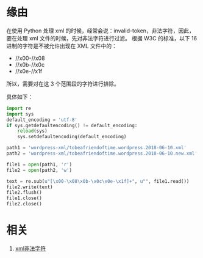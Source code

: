
# 缘由

在使用 Python 处理 xml 的时候，经常会说：invalid-token，非法字符，因此，要在处理 xml 文件的时候，先对非法字符进行过滤。
根据 W3C 的标准，以下 16 进制的字符是不被允许出现在 XML 文件中的：

 - //x00-//x08 
 - //x0b-//x0c 
 - //x0e-//x1f

所以，需要对在这 3 个范围段的字符进行排除。

具体如下：
```Python
import re
import sys
default_encoding = 'utf-8'
if sys.getdefaultencoding() != default_encoding:
    reload(sys)
    sys.setdefaultencoding(default_encoding)

path1 = 'wordpress-xml/tobeafriendoftime.wordpress.2018-06-10.xml'
path2 = 'wordpress-xml/tobeafriendoftime.wordpress.2018-06-10.new.xml'

file1 = open(path1, 'r')
file2 = open(path2, 'w')

text = re.sub(u"[\x00-\x08\x0b-\x0c\x0e-\x1f]+", u"", file1.read())
file2.write(text)
file2.flush()
file1.close()
file2.close()
```

# 相关

  1. [xml非法字符](https://blog.csdn.net/a_heng/article/details/5287390)